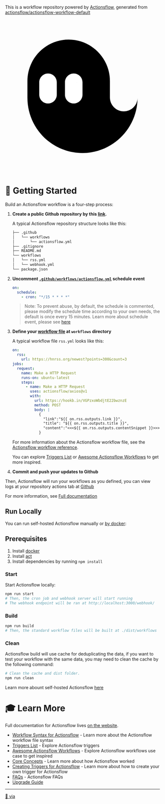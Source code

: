 
This is a workflow repository powered by [Actionsflow](https://github.com/actionsflow/actionsflow), generated from [actionsflow/actionsflow-workflow-default](https://github.com/actionsflow/actionsflow-workflow-default)

<center>
  <svg
    height="500"
    width="500"
    viewBox="0 0 2048 2048"
    xmlns="http://www.w3.org/2000/svg"
  >
    <a
      href="https://github.com/actionsflow/actionsflow"
    >
        <ellipse
          cx="560.751"
          cy="914.63"
          fill="#fff"
          rx="151.534"
          ry="252.599"
        />
        <ellipse
          cx="915.415"
          cy="917.289"
          fill="#fff"
          rx="151.534"
          ry="252.599"
        />
        <path
          d="m-735.015 18.242c0 406.604 328.411 735.015 735.015 735.015 403.477 0 731.888-328.411 735.016-731.888-3.128 100.088-84.449 178.281-184.536 178.281s-184.536-81.321-184.536-184.536v-217.891c0-303.39-247.09-550.48-550.48-550.48-303.389 0-550.479 247.09-550.479 550.48zm274.98-321.243c64.477 0 117.411 52.536 117.013 117.013v163.977c0 64.476-52.934 117.011-117.013 117.011-64.078 0-117.013-52.138-117.013-117.012v-163.977c0-64.477 52.537-117.013 117.013-117.013zm343.02 0c64.476 0 117.41 52.536 117.013 117.013v163.977c0 64.476-52.935 117.011-117.013 117.011s-117.013-52.137-117.013-117.01v-163.977c0-64.477 52.537-117.013 117.013-117.013z"
          transform="translate(1024 1024)"
        />
        <ellipse
          cx="950.169"
          cy="838.197"
          fill="#d8d8d8"
          rx=".661"
          ry="5.465"
        />
    </a>
  </svg>
</center>


# 🏁 Getting Started <a name = "getting_started"></a>

Build an Actionsflow workflow is a four-step process:

1. **Create a public Github repository by this [link](https://github.com/actionsflow/actionsflow-workflow-default/generate).**

   A typical Actionsflow repository structure looks like this:

   ```sh
   ├── .github
   │   └── workflows
   │       └── actionsflow.yml
   ├── .gitignore
   ├── README.md
   └── workflows
   │   └── rss.yml
   │   └── webhook.yml
   └── package.json
   ```

1. **Uncomment [`.github/workflows/actionsflow.yml`](/.github/workflows/actionsflow.yml) schedule event**

    ```yml
    on:
      schedule:
        - cron: "*/15 * * * *"
    ```
    > Note: To prevent abuse, by default, the schedule is commented, please modify the schedule time according to your own needs, the default is once every 15 minutes. Learn more about schedule event, please see [here](https://docs.github.com/en/actions/reference/events-that-trigger-workflows#schedule)

1. **Define your [workflow file](https://actionsflow.github.io/docs/workflow/) at `workflows` directory**

   A typical workflow file `rss.yml` looks like this:

   ```yaml
   on:
     rss:
       url: https://hnrss.org/newest?points=300&count=3
   jobs:
     request:
       name: Make a HTTP Request
       runs-on: ubuntu-latest
       steps:
         - name: Make a HTTP Request
           uses: actionsflow/axios@v1
           with:
             url: https://hookb.in/VGPzxoWbdjtE22bwznzE
             method: POST
             body: |
               {
                 "link":"${{ on.rss.outputs.link }}", 
                 "title": "${{ on.rss.outputs.title }}",
                 "content":"<<<${{ on.rss.outputs.contentSnippet }}>>>"
               }
   ```

   For more information about the Actionsflow workflow file, see the
   [Actionsflow workflow reference](https://actionsflow.github.io/docs/workflow/).

   You can explore [Triggers List](https://actionsflow.github.io/docs/triggers/) or [Awesome Actionsflow Workflows](https://github.com/actionsflow/awesome-actionsflow) to get more inspired.

1. **Commit and push your updates to Github**

Then, Actionsflow will run your workflows as you defined, you can view logs at your repository actions tab at [Github](https://github.com)

For more information, see [Full documentation](https://actionsflow.github.io/docs/)

## Run Locally

You can run self-hosted Actionsflow manually or [by docker](https://actionsflow.github.io/docs/self-hosted/#docker): 

## Prerequisites

1. Install [docker](https://docs.docker.com/get-docker/)
1. Install [act](https://github.com/nektos/act)
1. Install dependencies by running `npm install`

### Start

Start Actionsflow locally:

```bash
npm run start
# Then, the cron job and webhook server will start running
# The webhook endpoint will be ran at http://localhost:3000/webhook/
```

### Build

```bash
npm run build
# Then, the standard workflow files will be built at ./dist/workflows
```

### Clean

Actionsflow build will use cache for deduplicating the data, if you want to test your workflow with the same data, you may need to clean the cache by the following command:

```bash
# Clean the cache and dist folder.
npm run clean
```

Learn more abount self-hosted Actionsflow [here](https://actionsflow.github.io/docs/self-hosted)


# 🎓 Learn More <a name="reference"></a>

Full documentation for Actionsflow lives [on the website](https://actionsflow.github.io/docs/).

- [Workflow Syntax for Actionsflow](https://actionsflow.github.io/docs/workflow/) - Learn more about the Actionsflow workflow file syntax
- [Triggers List](https://actionsflow.github.io/docs/triggers/) - Explore Actionsflow triggers
- [Awesome Actionsflow Workflows](https://github.com/actionsflow/awesome-actionsflow) - Explore Actionsflow workflows use case to get inspired
- [Core Concepts](https://actionsflow.github.io/docs/concepts/) - Learn more about how Actionsflow worked
- [Creating Triggers for Actionsflow](https://actionsflow.github.io/docs/creating-triggers/) - Learn more about how to create your own trigger for Actionsflow
- [FAQs](https://actionsflow.github.io/docs/faqs/) - Actionsflow FAQs
- [Upgrade Guide](https://actionsflow.github.io/docs/upgrade/)

* * *

[👻 via](https://github.com/actionsflow/actionsflow/blob/06edc408e8c2d1b0f8de296c2fda759b7027c4e3/docs/assets/logo.svg)

